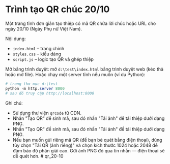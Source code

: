 # Trình tạo QR chúc 20/10

Một trang tĩnh đơn giản tạo thiệp có mã QR chứa lời chúc hoặc URL cho ngày 20/10 (Ngày Phụ nữ Việt Nam).

Nội dung:
- `index.html` – trang chính
- `styles.css` – kiểu dáng
- `script.js` – logic tạo QR và ghép thiệp

Mở bằng trình duyệt: mở `d:\test\index.html` bằng trình duyệt web (kéo thả hoặc mở file). Hoặc chạy một server tĩnh nếu muốn (ví dụ Python):

```powershell
# trong thư mục d:\test
python -m http.server 8000
# sau đó truy cập http://localhost:8000
```

Ghi chú:
- Sử dụng thư viện `qrcode` từ CDN.
- Nhấn "Tạo QR" để sinh mã, sau đó nhấn "Tải ảnh" để tải thiệp dưới dạng PNG.
 - Nhấn "Tạo QR" để sinh mã, sau đó nhấn "Tải ảnh" để tải thiệp dưới dạng PNG.
 - Nếu bạn muốn gửi riêng mã QR (để bạn bè quét bằng điện thoại), dùng tùy chọn "Tải QR (ảnh riêng)" và chọn kích thước 1024 hoặc 2048 để đảm bảo độ phân giải cao. Gửi ảnh PNG đó qua tin nhắn — điện thoại sẽ dễ quét hơn.
#   q r _ 2 0 - 1 0  
 